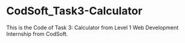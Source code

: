 # CodSoft_Task3-Calculator
This is the Code of Task 3: Calculator from Level 1 Web Development Internship from CodSoft.

